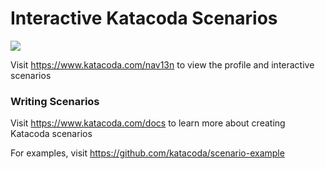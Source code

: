 # Interactive Katacoda Scenarios

[![](http://shields.katacoda.com/katacoda/nav13n/count.svg)](https://www.katacoda.com/nav13n "Get your profile on Katacoda.com")

Visit https://www.katacoda.com/nav13n to view the profile and interactive scenarios

### Writing Scenarios
Visit https://www.katacoda.com/docs to learn more about creating Katacoda scenarios

For examples, visit https://github.com/katacoda/scenario-example
